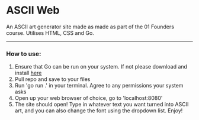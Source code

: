 # ASCII Web

An ASCII art generator site made as made as part of the 01 Founders course. Utilises HTML, CSS and Go.



____

### How to use:
1. Ensure that Go can be run on your system. If not please download and install [here](https://go.dev/doc/install)
2. Pull repo and save to your files
3. Run 'go run .' in your terminal. Agree to any permissions your system asks
4. Open up your web browser of choice, go to 'localhost:8080'
5. The site should open! Type in whatever text you want turned into ASCII art, and you can also change the font using the dropdown list. Enjoy!
